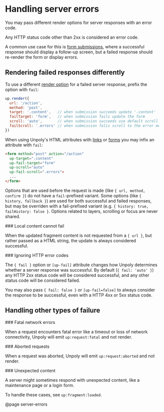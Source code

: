 Handling server errors
======================

You may pass different render options for server responses with an error code.

Any HTTP status code other than 2xx is considered an error code.

A common use case for this is [form submissions](/up.form), where a successful response
should display a follow-up screen, but a failed response should re-render the form
or display errors.

## Rendering failed responses differently

To use a different [render option](/up.render) for a failed server response,
prefix the option with `fail`:

```js
up.render({
  url: '/action',
  method: 'post',
  target: '.content',   // when submission succeeds update '.content'
  failTarget: 'form',   // when submission fails update the form
  scroll: 'auto',       // when submission succeeds use default scroll behavior
  failScroll: '.errors' // when submission falis scroll to the error messages
})
```

When using Unpoly's HTML attributes with [links](/up.link) or [forms](/up.form)
you may infix an attribute with `fail`:

```html
<form method="post" action="/action"
  up-target=".content"
  up-fail-target="form"
  up-scroll="auto"
  up-fail-scroll=".errors">
  ...
</form>
```

Options that are used before the request is made (like `{ url, method, confirm }`) do not
have a `fail`-prefixed variant. Some options (like `{ history, fallback }`) are used for both
successful and failed responses, but may be overriden with a fail-prefixed variant
(e.g. `{ history: true, failHistory: false }`. Options related to layers, scrolling or
focus are never shared.

\#\#\# Local content cannot fail

When the updated fragment content is not requested from a `{ url }`, but rather passed as a
HTML string, the update is always considered successful.

\#\#\# Ignoring HTTP error codes

The `{ fail }` option or `[up-fail]` attribute changes how Unpoly determines whether a
server response was successful.
By default (`{ fail: 'auto' }`) any HTTP 2xx status code will be considered successful,
and any other status code will be considered failed.

You may also pass `{ fail: false }` or `[up-fail=false]` to always consider the response
to be successful, even with a HTTP 4xx or 5xx status code.

## Handling other types of failure

\#\#\# Fatal network errors

When a request encounters fatal error like a timeout or loss of network connectivity, Unpoly
will emit `up:request:fatal` and not render.

\#\#\# Aborted requests

When a request was aborted, Unpoly will emit `up:request:aborted` and not render.

\#\#\# Unexpected content

A server might sometimes respond with unexpected content, like a maintenance page or a
login form.

To handle these cases, see `up:fragment:loaded`.

@page server-errors
